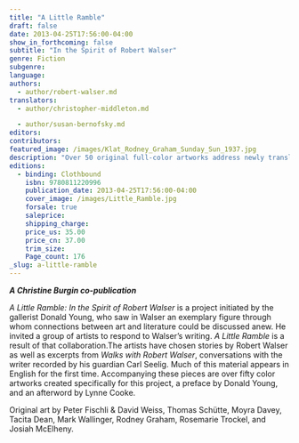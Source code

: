 ```yaml
---
title: "A Little Ramble"
draft: false
date: 2013-04-25T17:56:00-04:00
show_in_forthcoming: false
subtitle: "In the Spirit of Robert Walser"
genre: Fiction
subgenre:
language:
authors:
  - author/robert-walser.md
translators:
  - author/christopher-middleton.md

  - author/susan-bernofsky.md
editors:
contributors:
featured_image: /images/Klat_Rodney_Graham_Sunday_Sun_1937.jpg
description: "Over 50 original full-color artworks address newly translated writings of Robert Walser "
editions:
  - binding: Clothbound
    isbn: 9780811220996
    publication_date: 2013-04-25T17:56:00-04:00
    cover_image: /images/Little_Ramble.jpg
    forsale: true
    saleprice:
    shipping_charge:
    price_us: 35.00
    price_cn: 37.00
    trim_size:
    Page_count: 176
_slug: a-little-ramble
---
```


_**A Christine Burgin co-publication**_

_A Little Ramble: In the Spirit of Robert Walser_ is a project initiated by the gallerist Donald Young, who saw in Walser an exemplary figure through whom connections between art and literature could be discussed anew. He invited a group of artists to respond to Walser’s writing. _A Little Ramble_ is a result of that collaboration.The artists have chosen stories by Robert Walser as well as excerpts from _Walks with Robert Walser_, conversations with the writer recorded by his guardian Carl Seelig. Much of this material appears in English for the first time. Accompanying these pieces are over fifty color artworks created specifically for this project, a preface by Donald Young, and an afterword by Lynne Cooke.

Original art by Peter Fischli & David Weiss, Thomas Schütte, Moyra Davey, Tacita Dean, Mark Wallinger, Rodney Graham, Rosemarie Trockel, and Josiah McElheny.

